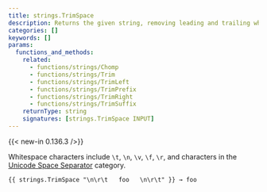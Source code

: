```yaml
---
title: strings.TrimSpace
description: Returns the given string, removing leading and trailing whitespace as defined by Unicode.
categories: []
keywords: []
params:
  functions_and_methods:
    related:
      - functions/strings/Chomp
      - functions/strings/Trim
      - functions/strings/TrimLeft
      - functions/strings/TrimPrefix
      - functions/strings/TrimRight
      - functions/strings/TrimSuffix
    returnType: string
    signatures: [strings.TrimSpace INPUT]
---
```


{{< new-in 0.136.3 />}}

Whitespace characters include `\t`, `\n`, `\v`, `\f`, `\r`, and characters in the [Unicode Space Separator] category.

[Unicode Space Separator]: https://www.compart.com/en/unicode/category/Zs

```go-html-template
{{ strings.TrimSpace "\n\r\t   foo   \n\r\t" }} → foo
```
